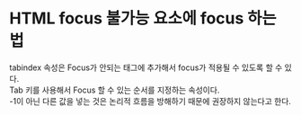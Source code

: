 # HTML focus 불가능 요소에 focus 하는 법

tabindex 속성은 Focus가 안되는 태그에 추가해서 focus가 적용될 수 있도록 할 수 있다.  
Tab 키를 사용해서 Focus 할 수 있는 순서를 지정하는 속성이다.  
-1이 아닌 다른 값을 넣는 것은 논리적 흐름을 방해하기 때문에 권장하지 않는다고 한다.
